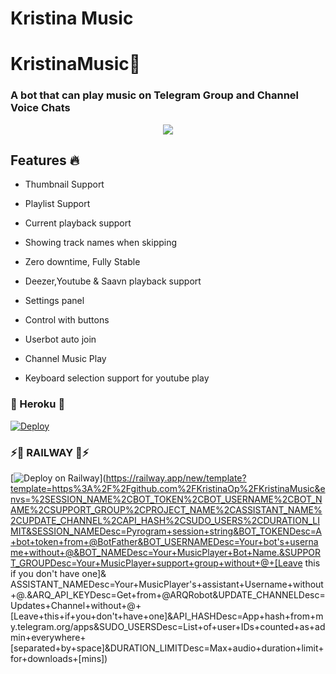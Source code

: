 # Kristina Music 

<h1 align="centre">KristinaMusic💖</h1>



### A bot that can play music on Telegram Group and Channel Voice Chats 

<p align="center">

  <img src="https://telegra.ph/file/d658169bbe183cc4f24b6.jpg">

</p>


<h2> Features 🔥 </h2>

- Thumbnail Support

- Playlist Support

- Current playback support

- Showing track names when skipping

- Zero downtime, Fully Stable

- Deezer,Youtube & Saavn playback support

- Settings panel

- Control with buttons

- Userbot auto join

- Channel Music Play

- Keyboard selection support for youtube play 

### 🎵 Heroku 🎵

[![Deploy](https://www.herokucdn.com/deploy/button.svg)](https://heroku.com/deploy?template=https://github.com/Itzdipesh/KristinaMusic)
### ⚡🚄 RAILWAY 🚄⚡
[![Deploy on Railway](https://railway.app/button.svg)](https://railway.app/new/template?template=https%3A%2F%2Fgithub.com%2FKristinaOp%2FKristinaMusic&envs=%2SESSION_NAME%2CBOT_TOKEN%2CBOT_USERNAME%2CBOT_NAME%2CSUPPORT_GROUP%2CPROJECT_NAME%2CASSISTANT_NAME%2CUPDATE_CHANNEL%2CAPI_HASH%2CSUDO_USERS%2CDURATION_LIMIT&SESSION_NAMEDesc=Pyrogram+session+string&BOT_TOKENDesc=A+bot+token+from+@BotFather&BOT_USERNAMEDesc=Your+bot's+username+without+@&BOT_NAMEDesc=Your+MusicPlayer+Bot+Name.&SUPPORT_GROUPDesc=Your+MusicPlayer+support+group+without+@+[Leave this if you don't have one]& ASSISTANT_NAMEDesc=Your+MusicPlayer's+assistant+Username+without+@.&ARQ_API_KEYDesc=Get+from+@ARQRobot&UPDATE_CHANNELDesc=Updates+Channel+without+@+[Leave+this+if+you+don't+have+one]&API_HASHDesc=App+hash+from+my.telegram.org/apps&SUDO_USERSDesc=List+of+user+IDs+counted+as+admin+everywhere+[separated+by+space]&DURATION_LIMITDesc=Max+audio+duration+limit+for+downloads+[mins])
